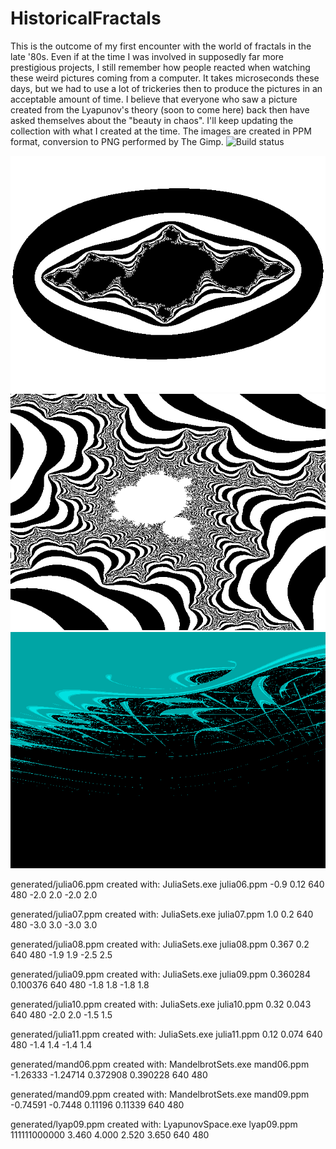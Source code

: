 # HistoricalFractals
This is the outcome of my first encounter with the world of fractals in the late '80s.
Even if at the time I was involved in supposedly far more prestigious projects, I still remember how people reacted when watching these weird pictures coming from a computer.
It takes microseconds these days, but we had to use a lot of trickeries then to produce the pictures in an acceptable amount of time.
I believe that everyone who saw a picture created from the Lyapunov's theory (soon to come here) back then have asked themselves about the "beauty in chaos".
I'll keep updating the collection with what I created at the time.
The images are created in PPM format, conversion to PNG performed by The Gimp.
![Build status](https://github.com/marcomas2000/HistoricalFractals/actions/workflows/cmake.yml/badge.svg)

![Julia06](https://github.com/marcomas2000/HistoricalFractals/blob/master/generated/julia06.png)
![Mand06](https://github.com/marcomas2000/HistoricalFractals/blob/master/generated/mand06.png)
![Mand06](https://github.com/marcomas2000/HistoricalFractals/blob/master/generated/lyap09.png)

<p>generated/julia06.ppm created with:  JuliaSets.exe julia06.ppm -0.9 0.12 640 480 -2.0 2.0 -2.0 2.0</p>
<p>generated/julia07.ppm created with:  JuliaSets.exe julia07.ppm 1.0 0.2 640 480 -3.0 3.0 -3.0 3.0</p>
<p>generated/julia08.ppm created with:  JuliaSets.exe julia08.ppm 0.367 0.2 640 480 -1.9 1.9 -2.5 2.5</p>
<p>generated/julia09.ppm created with:  JuliaSets.exe julia09.ppm 0.360284 0.100376 640 480 -1.8 1.8 -1.8 1.8</p>
<p>generated/julia10.ppm created with:  JuliaSets.exe julia10.ppm 0.32 0.043 640 480 -2.0 2.0 -1.5 1.5</p>
<p>generated/julia11.ppm created with:  JuliaSets.exe julia11.ppm 0.12 0.074 640 480 -1.4 1.4 -1.4 1.4</p>
<p>generated/mand06.ppm  created with:  MandelbrotSets.exe mand06.ppm -1.26333 -1.24714 0.372908 0.390228 640 480</p>
<p>generated/mand09.ppm  created with:  MandelbrotSets.exe mand09.ppm -0.74591 -0.7448 0.11196 0.11339 640 480</p>
<p>generated/lyap09.ppm  created with:  LyapunovSpace.exe lyap09.ppm 111111000000 3.460 4.000 2.520 3.650 640 480</p>

